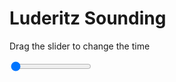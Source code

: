 <h1>Luderitz Sounding</h1>
<p>Drag the slider to change the time</p>

<div class="slidecontainer">
<input oninput='setImage(this)' class="slider" type="range" min="0" max="5" value="0" step="1" />
<img id='img'/>
</div>

<script>
var img = document.getElementById('img');
var img_array = ['/assets/images/skwt/skd_luderitz_wrfout_d01_2020-06-14_12:00:00.png',
'/assets/images/skwt/skd_luderitz_wrfout_d01_2020-06-14_18:00:00.png',
'/assets/images/skwt/skd_luderitz_wrfout_d01_2020-06-15_00:00:00.png',
'/assets/images/skwt/skd_luderitz_wrfout_d01_2020-06-15_06:00:00.png',
'/assets/images/skwt/skd_luderitz_wrfout_d01_2020-06-15_12:00:00.png',];
function setImage(obj)
{
        var value = obj.value;
        img.src = img_array[value];

}
</script>
